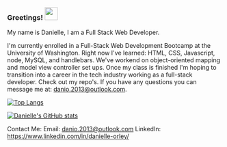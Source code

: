 
### Greetings! <img src="https://raw.githubusercontent.com/MartinHeinz/MartinHeinz/master/wave.gif" width="30px">


My name is Danielle, I am a Full Stack Web Developer. 

I'm currently enrolled in a Full-Stack Web Development Bootcamp at the University of Washington. Right now I've learned: HTML, CSS, Javascript, node, MySQL, and handlebars. We've workend on object-oriented mapping and model view controller set ups. Once my class is finished I'm hoping to transition into a career in the tech industry working as a full-stack developer. Check out my repo's. If you have any questions you can message me at: danio.2013@outlook.com.

[![Top Langs](https://github-readme-stats.vercel.app/api/top-langs/?username=dorley1993&show_icons=true&theme=midnight-purple)](https://github.com/dorley1993/github-readme-stats)

[![Danielle's GitHub stats](https://github-readme-stats.vercel.app/api?username=dorley1993&show_icons=true&theme=midnight-purple)](https://github.com/dorley1993/github-readme-stats)

Contact Me:
  Email: danio.2013@outlook.com
  LinkedIn: https://www.linkedin.com/in/danielle-orley/
 
